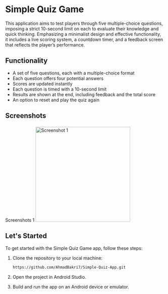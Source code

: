 # Simple Quiz Game

This application aims to test players through five multiple-choice questions, imposing a strict 10-second limit on each to evaluate their knowledge and quick thinking. Emphasizing a minimalist design and effective functionality, it includes a live scoring system, a countdown timer, and a feedback screen that reflects the player’s performance.

## Functionality

- A set of five questions, each with a multiple-choice format
- Each question offers four potential answers
- Scores are updated instantly
- Each question is timed with a 10-second limit
- Results are shown at the end, including feedback and the total score
- An option to reset and play the quiz again
  
## Screenshots

###
Screenshots 1
<img src="https://github.com/AhmadBakri7/Simple-Quiz-App/assets/140534294/838138ad-a174-45c8-bb07-823555763143" alt="Screenshot 1" width="300" />


## Let's Started

To get started with the Simple Quiz Game app, follow these steps:

1. Clone the repository to your local machine:

   ```bash
   https://github.com/AhmadBakri7/Simple-Quiz-App.git  

2. Open the project in Android Studio.
3. Build and run the app on an Android device or emulator.

